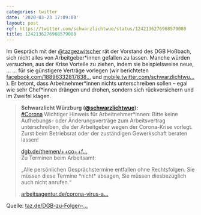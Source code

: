 ```yaml
---
categories: twitter
date: '2020-03-23 17:09:00'
layout: post
ref: https://twitter.com/schwarzlichtwue/status/1242136276968579080
title: 1242136276968579080
---
```

Im Gespräch mit der [@tazgezwitscher](https://twitter.com/tazgezwitscher) rät der Vorstand des DGB Hoßbach, sich nicht alles von Arbeitgeber\*innen gefallen zu lassen. Manche würden versuchen, aus der Krise Vorteile zu ziehen, indem sie beispielsweise neue, … 
… für sie günstigere Verträge vorlegen (wir berichteten [facebook.com/18896332817838…](https://www.facebook.com/188963328178382/posts/777249169349792/) und [mobile.twitter.com/schwarzlichtwu…](https://mobile.twitter.com/schwarzlichtwue/status/1239835104974983169) ). Er betont, dass Arbeitnehmer\*innen nichts unterschreiben sollen – egal wie sehr Chef\*innen drängen und drohen, sondern sich rückversichern und im Zweifel klagen. 
> <b>Schwarzlicht Würzburg ([@schwarzlichtwue](https://twitter.com/schwarzlichtwue)):</b>  
>[#Corona](/t/corona) Wichtiger Hinweis für Arbeitnehmer\*innen: Bitte keine Aufhebungs- oder Änderungsverträge zum Arbeitsvertrag unterschreiben, die der Arbeitgeber wegen der Corona-Krise vorlegt. Zurst beim Betriebsrat oder der zuständigen Gewerkschaft beraten lassen!  
>  
>[dgb.de/themen/++co++f…](https://www.dgb.de/themen/++co++fdb5ec24-5946-11ea-8e68-52540088cada#hinweiszu)   
>Zu Terminen beim Arbeitsamt:  
>  
>„Alle persönlichen Gesprächstermine entfallen ohne Rechtsfolgen. Sie müssen diese Termine \*nicht\* absagen, Sie müssen diesbezüglich auch nicht anrufen.“  
>  
>  
>  
>[arbeitsagentur.de/corona-virus-a…](https://www.arbeitsagentur.de/corona-virus-aktuelle-informationen)   


Quelle: [taz.de/DGB-zu-Folgen-…](https://taz.de/DGB-zu-Folgen-der-Coronakrise/!5672525/) 